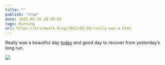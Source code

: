 ```yaml
---
title: ""
publish: "true"
date: 2022-05-16 20:49:03
tags: Running
url: https://ericmwalk.blog/2022/05/16/really-was-a.html
---
```


Really was a beautiful day [today](http://www.strava.com/activities/7152578400) and good day to recover from yesterday’s long run.



![](https://ericmwalk.blog/uploads/2022/2920c39cec.jpg)